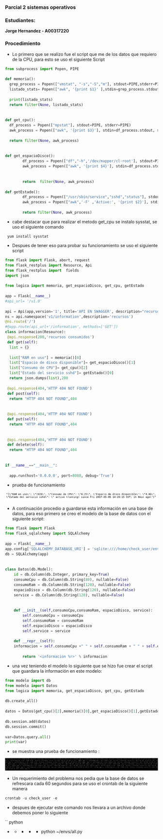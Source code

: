 
### Parcial 2 sistemas operativos

### Estudiantes: 
**Jorge Hernandez - A00317220**

### Procedimiento

* Lo primero que se realizo fue el script que me de los datos que requiero de la CPU, para esto se uso el siguiente Script

``` python
from subprocess import Popen, PIPE

def memoria():
  grep_process = Popen(["vmstat", "-s","-S","m"], stdout=PIPE,stderr=PIPE)
  listado_stats= Popen(["awk", '{print $1}' ],stdin=grep_process.stdout, stdout=PIPE, stderr=PIPE).communicate()[0].split('\n')

  print(listado_stats)
  return filter(None, listado_stats)


def get_cpu():
  df_process = Popen(["mpstat"], stdout=PIPE, stderr=PIPE)
  awk_process = Popen(["awk", '{print $3}'], stdin=df_process.stdout, stdout=PIPE, stderr=PIPE).communicate()[0].split('\n')

  return filter(None, awk_process)


def get_espacioDisco():
        df_process = Popen(["df","-h",'/dev/mapper/cl-root'], stdout=PIPE, stderr=PIPE)
        awk_process = Popen(["awk", '{print $4}'], stdin=df_process.stdout, stdout=PIPE, stderr=PIPE).communicate()[0].split('\n')


        return  filter(None, awk_process)

def getEstado():
        df_process = Popen(["/usr/sbin/service","sshd","status"], stdout=PIPE, stderr=PIPE)
        awk_process = Popen(["awk",'-F' ,'Active:', '{print $2}'], stdin=df_process.stdout, stdout=PIPE, stderr=PIPE).communicate()[0].split('\n')

        return filter(None, awk_process)
```
* cabe destacar que para realizar el metodo get_cpu se instalo sysstat, se uso el siguiente comando

```
 yum install sysstat
 ```
 * Despues de tener eso para probar su funcionamiento se uso el siguiente script
  
``` python
from flask import Flask, abort, request
from flask_restplus import Resource, Api
from flask_restplus import  fields
import json

from logica import memoria, get_espacioDisco, get_cpu, getEstado

app = Flask(__name__)
#api_url= '/v1.0'

api = Api(app,version='1', title='API EN SWAGGER', description="recursos cpu")
ns = api.namespace('v1/information',description='recursos')
@ns.route('/')
#@app.route(api_url+'/information', methods=['GET'])
class informacion(Resource):
 @api.response(200,'recursos consumidos')
 def get(self):
  list = {}

  list["RAM en uso"] = memoria()[0]
  list["Espacio de disco disponible"]= get_espacioDisco()[1]	
  list["Consumo de CPU"]= get_cpu()[2]
  list["Estado del servicio sshd"]= getEstado()[0]
  return json.dumps(list),200

 @api.response(404,'HTTP 404 NOT FOUND')
 def post(self):
  return "HTTP 404 NOT FOUND",404


 @api.response(404,'HTTP 404 NOT FOUND')
 def put(self):
  return "HTTP 404 NOT FOUND",404


 @api.response(404,'HTTP 404 NOT FOUND')
 def delete(self):
  return "HTTP 404 NOT FOUND",404


if __name__=="__main__":

  app.run(host='0.0.0.0', port=8080, debug='True')

```
* prueba de funcionamiento

![GitHub Logo0](Imagenes/func.png)



* A continuación procedio a guardarse esta información en una base de datos, para eso primero se creo el modelo de la base de datos con el siguiente script:

``` python
from flask import Flask
from flask_sqlalchemy import SQLAlchemy

app = Flask(__name__)
app.config['SQLALCHEMY_DATABASE_URI'] = 'sqlite:////home/check_user/envs/prueba.db'
db = SQLAlchemy(app)


class Datos(db.Model):
    id = db.Column(db.Integer, primary_key=True)
    consumoCpu = db.Column(db.String(80), nullable=False)
    consumoRam = db.Column(db.String(120), nullable=False)
    espacioDisco = db.Column(db.String(120), nullable=False)
    service = db.Column(db.String(120), nullable=False)


    def __init__(self,consumoCpu,consumoRam, espacioDisco, service):
        self.consumoCpu = consumoCpu
        self.consumoRam = consumoRam
        self.espacioDisco = espacioDisco
        self.service = service

    def __repr__(self):
	informacion = self.consumoCpu +" " + self.consumoRam + " " + self.espacioDisco+ " " + self.service

        return '<informacion %r>' % informacion
```

* una vez teniendo el modelo lo siguiente que se hizo fue crear el script que guardara la información en este modelo:

``` python
from modelo import db
from modelo import Datos
from logica import memoria, get_espacioDisco, get_cpu, getEstado

db.create_all()

datos = Datos(get_cpu()[2],memoria()[0],get_espacioDisco()[1],getEstado()[0] )

db.session.add(datos)
db.session.commit()

var=Datos.query.all()
print(var)
```
* se muestra una prueba de funcionamiento :

![GitHub Logo0](Imagenes/baseDatos.png)

* Un requerimiento del problema nos pedia que la base de datos se refrescara cada 60 segundos para se uso el crontab de la siguiente manera

``` python
crontab -u check_user -e
```
* despues de ejecutar este comando nos llevara a un archivo donde debemos poner lo siguiente

`` python
 * * * * * python ~/envs/all.py

```
